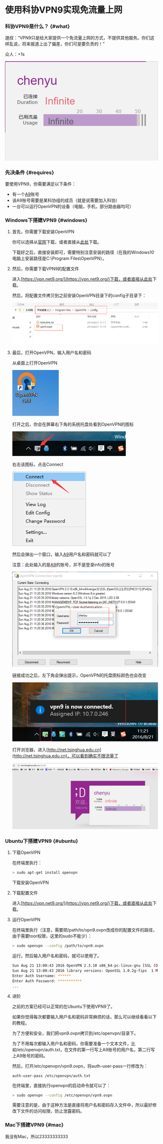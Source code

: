 # 使用科协VPN9实现免流量上网

### 科协VPN9是什么？ {#what}

邈叔：“VPN9只是给大家提供一个免流量上网的方式，不提供其他服务。你们这样乱说，将来报道上出了偏差，你们可是要负责的！”

众人：+1s

![无限流量](images/infinite.png)

### 先决条件 {#requires}

要使用VPN9，你需要满足以下条件：

* 有一个[A9](https://accounts.net9.org/)账号
* 该A9账号需要是某科协组的成员（就是说需要加入科协）
* 一台可以运行OpenVPN的设备（电脑，手机，部分路由器均可）

### Windows下搭建VPN9 {#windows}

1. 首先，你需要下载安装OpenVPN

    你可以选择从[官网](http://openvpn.ustc.edu.cn/)下载，或者直接从<a href="files/openvpn-install-2.3.10-I601-x86_64.exe" target="_blank">此处</a>下载。

    下载好之后，直接安装即可，需要特别注意安装的路径（在我的Windows10电脑上安装路径是C:\Program Files\OpenVPN）。

1. 然后，你需要下载VPN9的配置文件

    进入[https://vpn.net9.org/](https://vpn.net9.org/)下载，或者直接从<a href="files/vpn9.ovpn" target="_blank">此处</a>下载。

    然后，将配置文件拷贝到之前安装OpenVPN目录下的config子目录下：

    ![配置文件](images/config.png)

1. 最后，打开OpenVPN，输入用户名和密码

    从桌面上打开OpenVPN

    ![OpenVPN桌面图标](images/openvpn-icon.png)

    打开之后，你会在屏幕右下角的系统托盘处看到OpenVPN的图标

    ![OpenVPN系统托盘](images/openvpn-system.png)

    右击该图标，点击Connect

    ![OpenVPN链接](images/openvpn-connect.png)

    然后会弹出一个窗口，输入[A9](https://accounts.net9.org/)用户名和密码就可以了

    注意：此处输入的是[A9](https://accounts.net9.org/)的账号，并不是登录info的账号

    ![OpenVPN密码](images/openvpn-password.png)

    链接成功之后，左下角会弹出提示，OpenVPN的托盘图标颜色也会改变

    ![OpenVPN链接成功](images/openvpn-success.png)

    打开浏览器，进入[http://net.tsinghua.edu.cn](http://net.tsinghua.edu.cn)，可以看到确实不限流量了

    ![不限流量](images/success.png)

### Ubuntu下搭建VPN9 {#ubuntu}

1. 下载OpenVPN

    在终端里执行：

    ```bash
    > sudo apt-get install openvpn
    ```

    下载安装OpenVPN

1. 下载配置文件

    进入[https://vpn.net9.org/](https://vpn.net9.org/)下载，或者直接从<a href="files/vpn9.ovpn" target="_blank">此处</a>下载。

1. 运行OpenVPN

    在终端里执行（注意，需要把/path/to/vpn9.ovpn改成你的配置文件的路径，由于需要toor权限，这里的sudo不能少）：

    ```bash
    > sudo openvpn --config /path/to/vpn9.ovpn
    ```

    运行，然后输入用户名和密码，就可以使用了。

    ```bash
    Sun Aug 21 13:00:43 2016 OpenVPN 2.3.10 x86_64-pc-linux-gnu [SSL (OpenSSL)] [LZO] [EPOLL] [PKCS11] [MH] [IPv6] built on Feb  2 2016
    Sun Aug 21 13:00:43 2016 library versions: OpenSSL 1.0.2g-fips  1 Mar 2016, LZO 2.08
    Enter Auth Username: ******
    Enter Auth Password: ***********
    ...
    ```

1. 进阶

    之前的方案已经可以正常的在Ubuntu下使用VPN9了。

    如果你觉得每次都要输入用户名和密码非常麻烦的话，那么可以继续看看以下的教程。

    为了方便和安全，我们把vpn9.ovpn拷贝到/etc/openvpn/目录下。

    为了不用每次都输入用户名和密码，你需要准备一个文本文件，比如/etc/openvpn/auth.txt，在文件的第一行写上A9账号的用户名，第二行写上A9账号的密码。

    然后，打开/etc/openvpn/vpn9.ovpn，将auth-user-pass一行修改为：

    ```
    auth-user-pass /etc/openvpn/auth.txt
    ```

    在终端里，直接执行openvpn的启动命令就可以了：

    ```bash
    > sudo openvpn --config /etc/openvpn/vpn9.ovpn
    ```

    需要注意的是，由于这种方法是直接将用户名和密码存入文件中，所以最好修改下文件的访问权限，防止泄露密码。

### Mac下搭建VPN9 {#mac}

我没有Mac，所以23333333333